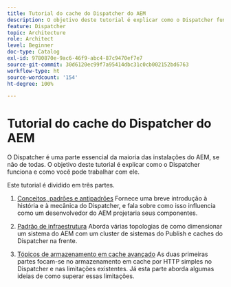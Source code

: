 ```yaml
---
title: Tutorial do cache do Dispatcher do AEM
description: O objetivo deste tutorial é explicar como o Dispatcher funciona e como você pode trabalhar com ele.
feature: Dispatcher
topic: Architecture
role: Architect
level: Beginner
doc-type: Catalog
exl-id: 9780870e-9ac6-46f9-abc4-87c9470ef7e7
source-git-commit: 30d6120ec99f7a95414dbc31c0cb002152bd6763
workflow-type: ht
source-wordcount: '154'
ht-degree: 100%

---
```


# Tutorial do cache do Dispatcher do AEM

O Dispatcher é uma parte essencial da maioria das instalações do AEM, se não de todas. O objetivo deste tutorial é explicar como o Dispatcher funciona e como você pode trabalhar com ele.

Este tutorial é dividido em três partes.

1. [Conceitos, padrões e antipadrões](chapter-1.md)
Fornece uma breve introdução à história e à mecânica do Dispatcher, e fala sobre como isso influencia como um desenvolvedor do AEM projetaria seus componentes.

1. [Padrão de infraestrutura](chapter-2.md)
Aborda várias topologias de como dimensionar um sistema do AEM com um cluster de sistemas do Publish e caches do Dispatcher na frente.

1. [Tópicos de armazenamento em cache avançado](chapter-3.md)
As duas primeiras partes focam-se no armazenamento em cache por HTTP simples no Dispatcher e nas limitações existentes. Já esta parte aborda algumas ideias de como superar essas limitações.
